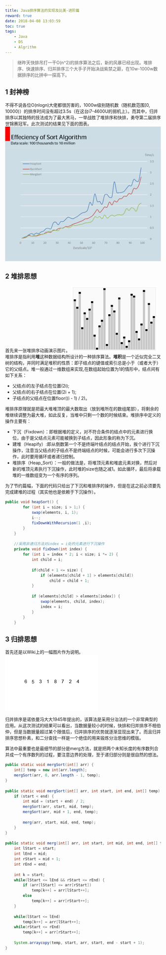 ```yaml
---
title: Java排序算法的实现及比美-进阶篇
reward: true
date: 2018-04-08 13:03:59
toc: true
tags:
	- Java
	- DS
	- Algrithm
---
```

>继昨天快排吊打一干O(n^2)的排序算法之后，新的风暴已经出现。堆排序、快速排序、归并排序三个大手子开始决战紫禁之巅，在10w-1000w数据排序的比拼中一探高下。
<!--more -->

## 1 封神榜
不得不说各位O(nlogn)大佬都很厉害的，1000w级别随机数（随机数范围[0, 10000)）的排序时间没有超过3.5s（在这台i7-4600U的弱机上）。而其中，归并排序以其独特的技法成为了最大黑马，一举战胜了堆排序和快排，勇夺第二届排序世锦赛冠军。此次测试的结果见下面的图表。
![sort_result_nlogn](java-sort-algrithm2/sort_result_nlogn_web.png)
## 2 堆排思想
首先来一张堆排序动画演示图片。
![图片来自Wiki](java-sort-algrithm2/Sorting_heapsort_anim.gif)
堆排序是指利用**堆**这种数据结构所设计的一种排序算法。**堆积**是一个近似完全二叉树的结构，并同时满足堆积的性质：即子结点的键值或索引总是小于（或者大于）它的父结点。堆一般通过一维数组来实现,在数组起始位置为1的情形中，结点间有如下关系：
* 父结点i的左子结点在位置(2i);
* 父结点i的右子结点在位置(2i + 1);
* 子结点的父结点在位置floor((i - 1) / 2)。

堆排序原理就是把最大堆堆顶的最大数取出（放到堆所在的数组尾部），将剩余的堆继续调整为最大堆，如此反复，当堆中只剩一个数的时候结束。堆排序中定义的操作主要有：
* 下沉（Fixdown）：即根据堆的定义，对不符合条件的结点中的元素进行换位，由于是父结点元素可能被换到子结点，因此形象的称为下沉。
* 建堆（Heapify）:即从倒数第一个不是终端叶结点的结点开始，挨个进行下沉操作，注意当父结点的子结点不是终端结点的时候，可能会进行多次下沉操作，此时要用循环或者递归控制。
* 堆排序（Heap_Sort）：一般的做法是，将堆顶元素和堆底元素对换，然后对新的堆顶元素执行下沉操作，此时堆的size也随之减1。如此循环，最后将承载堆的一维数组变为一个有序的序列。

为了节约篇幅，下面的代码只给出了下沉和堆排序的操作，但是在这之前必须要先完成建堆的过程（其实他也是依赖于下沉操作）。

```java
public void heapSort() {
        for (int i = size; i > 1;) {
            swap(elements, i, 1);
            i--;
            fixDownWithRecursion(1 ,i);
        }
    }

    //采用非递归方法对index = i处的元素进行下沉操作
    private void fixDown(int index) {
        for (int i = index * 2; i < size; i *= 2) {
            int child = i;

            if(child + 1 <= size) {
                if (elements[child + 1] > elements[child])
                    child = child + 1;
            }

            if (elements[child] > elements[index]) {
                swap(elements, child, index);
                index = i;
            }
        }
    }
```

## 3 归排思想
首先还是以Wiki上的一幅图片作为说明。
![图片来自Wiki](java-sort-algrithm2/Merge-sort-example.gif)

归并排序是诺依曼冯大大1945年提出的，该算法是采用分治法的一个非常典型的应用。从这次测试的结果可以看出，当数据量较小的时候，快排和归并排序不相伯仲，但是当数据量超过某个限值后，归并排序的优势就逐渐显现出来了。而且归并排序思想朴素，和二分查找一样是一个绝佳的用来锻炼分治思维的模版。

算法中最重要也是最细节的部分是merg方法，就是把两个未知长度的有序数列合并成一个有序数列的过程，要注意边界的处理，至于递归部分则是很自然的想法。
```java
public static void mergSort(int[] arr) {
	int[] temp = new int[arr.length];
	mergSort(arr, 0, arr.length - 1, temp);
}

public static void mergSort(int[] arr, int start, int end, int[] temp) {
	if (start < end) {
		int mid = (start + end) / 2;
		mergSort(arr, start, mid, temp);
		mergSort(arr, mid + 1, end, temp);

		merg(arr, start, mid, end, temp);
	}
}

public static void merg(int[] arr, int start, int mid, int end, int[] temp) {
	int lStart = start;
	int lEnd = mid;
	int rStart = mid + 1;
	int rEnd = end;

	int k = start;
	while(lStart <= lEnd && rStart <= rEnd) {
		if (arr[lStart] <= arr[rStart])
			temp[k++] = arr[lStart++];
		else
			temp[k++] = arr[rStart++];
	}

	while(lStart <= lEnd)
		temp[k++] = arr[lStart++];
	while(rStart <= rEnd)
		temp[k++] = arr[rStart++];

	System.arraycopy(temp, start, arr, start, end - start + 1);
}
```